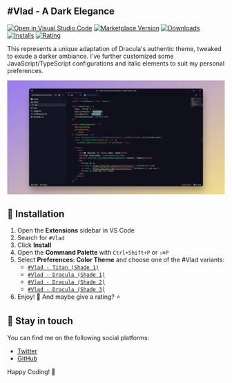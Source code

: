 ## #Vlad - A Dark Elegance

[![Open in Visual Studio Code](https://img.shields.io/static/v1?logo=visualstudiocode&label=&message=Open%20in%20Visual%20Studio%20Code&labelColor=2c2c32&color=007acc&logoColor=007acc)](https://vscodethemes.com/e/0x416c65.vlad-theme/vlad-titan-shade-1/open?with=web)
[![Marketplace Version](https://img.shields.io/visual-studio-marketplace/v/0x416C65.vlad-theme)](https://marketplace.visualstudio.com/items?itemName=0x416C65.vlad-theme)
[![Downloads](https://img.shields.io/visual-studio-marketplace/d/0x416C65.vlad-theme)](https://marketplace.visualstudio.com/items?itemName=0x416C65.vlad-theme)
[![Installs](https://img.shields.io/visual-studio-marketplace/i/0x416C65.vlad-theme)](https://marketplace.visualstudio.com/items?itemName=0x416C65.vlad-theme)
[![Rating](https://img.shields.io/visual-studio-marketplace/r/0x416C65.vlad-theme)](https://marketplace.visualstudio.com/items?itemName=0x416C65.vlad-theme)

This represents a unique adaptation of Dracula's authentic theme, tweaked to exude a darker ambiance. I've further customized some JavaScript/TypeScript configurations and italic elements to suit my personal preferences.

![Preview](./assets/open-graph/vlad-dracula-shade-1.png)

## 🤝 Installation

1. Open the **Extensions** sidebar in VS Code
2. Search for `#Vlad`
3. Click **Install**
4. Open the **Command Palette** with `Ctrl+Shift+P` or `⇧⌘P`
5. Select **Preferences: Color Theme** and choose one of the #Vlad variants:
   - [`#Vlad - Titan (Shade 1)`](./assets/screenshot/vlad-titan-shade-1.png)
   - [`#Vlad - Dracula (Shade 1)`](.ssets/screenshot/vlad-dracula-shade-1.png)
   - [`#Vlad - Dracula (Shade 2)`](.ssets/screenshot/vlad-dracula-shade-2.png)
   - [`#Vlad - Dracula (Shade 3)`](.ssets/screenshot/vlad-dracula-shade-3.png)
6. Enjoy! 🎉 And maybe give a rating? ⭐

## 📣 Stay in touch

You can find me on the following social platforms:

- [Twitter](https://twitter.com/0x416C65)
- [GitHub](https://github.com/0x416C65)

Happy Coding! 🚀
